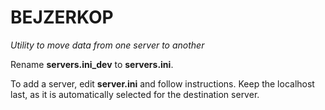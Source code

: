 # BEJZERKOP
_Utility to move data from one server to another_  

Rename __servers.ini_dev__ to __servers.ini__.    

To add a server, edit __server.ini__ and follow instructions. Keep the localhost last, as it is automatically selected for the destination server.